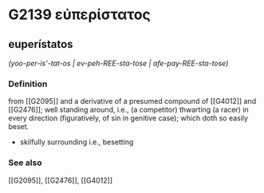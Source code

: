 # G2139 εὐπερίστατος

## euperístatos

_(yoo-per-is'-tat-os | ev-peh-REE-sta-tose | afe-pay-REE-sta-tose)_

### Definition

from [[G2095]] and a derivative of a presumed compound of [[G4012]] and [[G2476]]; well standing around, i.e., (a competitor) thwarting (a racer) in every direction (figuratively, of sin in genitive case); which doth so easily beset.

- skilfully surrounding i.e., besetting

### See also

[[G2095]], [[G2476]], [[G4012]]

